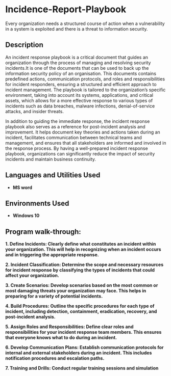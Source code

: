 # Incidence-Report-Playbook
Every organization needs a structured course of action  when a vulnerability in a system is exploited and there is a threat to information security.


<h2>Description</h2>
An incident response playbook is a critical document that guides an organization through the process of managing and resolving security incidents.It is one of the documents that can be used to back up the information security policy of an organisation. This documents contains predefined actions, communication protocols, and roles and responsibilities for incident responders, ensuring a structured and efficient approach to incident management. The playbook is tailored to the organization’s specific environment, taking into account its systems, applications, and critical assets, which allows for a more effective response to various types of incidents such as data breaches, malware infections, denial-of-service attacks, and insider threats.

In addition to guiding the immediate response, the incident response playbook also serves as a reference for post-incident analysis and improvement. It helps document key theories and actions taken during an incident, facilitates communication between technical teams and management, and ensures that all stakeholders are informed and involved in the response process. By having a well-prepared incident response playbook, organizations can significantly reduce the impact of security incidents and maintain business continuity.
<br />


<h2>Languages and Utilities Used</h2>

- <b>MS word</b> 


<h2>Environments Used </h2>

- <b>Windows 10</b> 

<h2>Program walk-through:</h2>

<b> 1. Define Incidents: Clearly define what constitutes an incident within your organization. This will help in recognizing when an incident occurs and in triggering the appropriate response. <b/>

<b> 2. Incident Classification: Determine the scope and necessary resources for incident response by classifying the types of incidents that could affect your organization. <b/>

<b> 3. Create Scenarios: Develop scenarios based on the most common or most damaging threats your organization may face. This helps in preparing for a variety of potential incidents. <b/>

<b> 4. Build Procedures: Outline the specific procedures for each type of incident, including detection, containment, eradication, recovery, and post-incident analysis. <b/>

<b> 5. Assign Roles and Responsibilities: Define clear roles and responsibilities for your incident response team members. This ensures that everyone knows what to do during an incident.<b/>

<b> 6. Develop Communication Plans: Establish communication protocols for internal and external stakeholders during an incident. This includes notification procedures and escalation paths. <b/>

<b> 7. Training and Drills: Conduct regular training sessions and simulation


